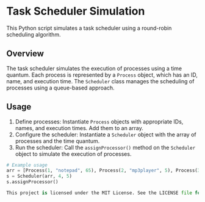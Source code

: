 # Task Scheduler Simulation

This Python script simulates a task scheduler using a round-robin scheduling algorithm.

## Overview

The task scheduler simulates the execution of processes using a time quantum. Each process is represented by a `Process` object, which has an ID, name, and execution time. The `Scheduler` class manages the scheduling of processes using a queue-based approach.

## Usage

1. Define processes: Instantiate `Process` objects with appropriate IDs, names, and execution times. Add them to an array.
2. Configure the scheduler: Instantiate a `Scheduler` object with the array of processes and the time quantum.
3. Run the scheduler: Call the `assignProcessor()` method on the `Scheduler` object to simulate the execution of processes.

```python
# Example usage
arr = [Process(1, "notepad", 65), Process(2, "mp3player", 5), Process(3, "bcc", 30), Process(4, "explorer", 10)]
s = Scheduler(arr, 4, 5)
s.assignProcessor()

This project is licensed under the MIT License. See the LICENSE file for details.
